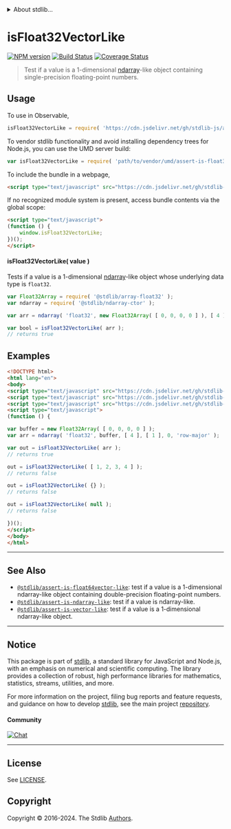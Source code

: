 <!--

@license Apache-2.0

Copyright (c) 2020 The Stdlib Authors.

Licensed under the Apache License, Version 2.0 (the "License");
you may not use this file except in compliance with the License.
You may obtain a copy of the License at

   http://www.apache.org/licenses/LICENSE-2.0

Unless required by applicable law or agreed to in writing, software
distributed under the License is distributed on an "AS IS" BASIS,
WITHOUT WARRANTIES OR CONDITIONS OF ANY KIND, either express or implied.
See the License for the specific language governing permissions and
limitations under the License.

-->


<details>
  <summary>
    About stdlib...
  </summary>
  <p>We believe in a future in which the web is a preferred environment for numerical computation. To help realize this future, we've built stdlib. stdlib is a standard library, with an emphasis on numerical and scientific computation, written in JavaScript (and C) for execution in browsers and in Node.js.</p>
  <p>The library is fully decomposable, being architected in such a way that you can swap out and mix and match APIs and functionality to cater to your exact preferences and use cases.</p>
  <p>When you use stdlib, you can be absolutely certain that you are using the most thorough, rigorous, well-written, studied, documented, tested, measured, and high-quality code out there.</p>
  <p>To join us in bringing numerical computing to the web, get started by checking us out on <a href="https://github.com/stdlib-js/stdlib">GitHub</a>, and please consider <a href="https://opencollective.com/stdlib">financially supporting stdlib</a>. We greatly appreciate your continued support!</p>
</details>

# isFloat32VectorLike

[![NPM version][npm-image]][npm-url] [![Build Status][test-image]][test-url] [![Coverage Status][coverage-image]][coverage-url] <!-- [![dependencies][dependencies-image]][dependencies-url] -->

> Test if a value is a 1-dimensional [ndarray][@stdlib/ndarray/ctor]-like object containing single-precision floating-point numbers.



<section class="usage">

## Usage

To use in Observable,

```javascript
isFloat32VectorLike = require( 'https://cdn.jsdelivr.net/gh/stdlib-js/assert-is-float32vector-like@umd/browser.js' )
```

To vendor stdlib functionality and avoid installing dependency trees for Node.js, you can use the UMD server build:

```javascript
var isFloat32VectorLike = require( 'path/to/vendor/umd/assert-is-float32vector-like/index.js' )
```

To include the bundle in a webpage,

```html
<script type="text/javascript" src="https://cdn.jsdelivr.net/gh/stdlib-js/assert-is-float32vector-like@umd/browser.js"></script>
```

If no recognized module system is present, access bundle contents via the global scope:

```html
<script type="text/javascript">
(function () {
    window.isFloat32VectorLike;
})();
</script>
```

#### isFloat32VectorLike( value )

Tests if a value is a 1-dimensional [ndarray][@stdlib/ndarray/ctor]-like object whose underlying data type is `float32`.

```javascript
var Float32Array = require( '@stdlib/array-float32' );
var ndarray = require( '@stdlib/ndarray-ctor' );

var arr = ndarray( 'float32', new Float32Array( [ 0, 0, 0, 0 ] ), [ 4 ], [ 1 ], 0, 'row-major' );

var bool = isFloat32VectorLike( arr );
// returns true
```

</section>

<!-- /.usage -->

<section class="examples">

## Examples

<!-- eslint no-undef: "error" -->

```html
<!DOCTYPE html>
<html lang="en">
<body>
<script type="text/javascript" src="https://cdn.jsdelivr.net/gh/stdlib-js/ndarray-ctor@umd/browser.js"></script>
<script type="text/javascript" src="https://cdn.jsdelivr.net/gh/stdlib-js/array-float32@umd/browser.js"></script>
<script type="text/javascript" src="https://cdn.jsdelivr.net/gh/stdlib-js/assert-is-float32vector-like@umd/browser.js"></script>
<script type="text/javascript">
(function () {

var buffer = new Float32Array( [ 0, 0, 0, 0 ] );
var arr = ndarray( 'float32', buffer, [ 4 ], [ 1 ], 0, 'row-major' );

var out = isFloat32VectorLike( arr );
// returns true

out = isFloat32VectorLike( [ 1, 2, 3, 4 ] );
// returns false

out = isFloat32VectorLike( {} );
// returns false

out = isFloat32VectorLike( null );
// returns false

})();
</script>
</body>
</html>
```

</section>

<!-- /.examples -->

<!-- Section for related `stdlib` packages. Do not manually edit this section, as it is automatically populated. -->

<section class="related">

* * *

## See Also

-   <span class="package-name">[`@stdlib/assert-is-float64vector-like`][@stdlib/assert/is-float64vector-like]</span><span class="delimiter">: </span><span class="description">test if a value is a 1-dimensional ndarray-like object containing double-precision floating-point numbers.</span>
-   <span class="package-name">[`@stdlib/assert-is-ndarray-like`][@stdlib/assert/is-ndarray-like]</span><span class="delimiter">: </span><span class="description">test if a value is ndarray-like.</span>
-   <span class="package-name">[`@stdlib/assert-is-vector-like`][@stdlib/assert/is-vector-like]</span><span class="delimiter">: </span><span class="description">test if a value is a 1-dimensional ndarray-like object.</span>

</section>

<!-- /.related -->

<!-- Section for all links. Make sure to keep an empty line after the `section` element and another before the `/section` close. -->


<section class="main-repo" >

* * *

## Notice

This package is part of [stdlib][stdlib], a standard library for JavaScript and Node.js, with an emphasis on numerical and scientific computing. The library provides a collection of robust, high performance libraries for mathematics, statistics, streams, utilities, and more.

For more information on the project, filing bug reports and feature requests, and guidance on how to develop [stdlib][stdlib], see the main project [repository][stdlib].

#### Community

[![Chat][chat-image]][chat-url]

---

## License

See [LICENSE][stdlib-license].


## Copyright

Copyright &copy; 2016-2024. The Stdlib [Authors][stdlib-authors].

</section>

<!-- /.stdlib -->

<!-- Section for all links. Make sure to keep an empty line after the `section` element and another before the `/section` close. -->

<section class="links">

[npm-image]: http://img.shields.io/npm/v/@stdlib/assert-is-float32vector-like.svg
[npm-url]: https://npmjs.org/package/@stdlib/assert-is-float32vector-like

[test-image]: https://github.com/stdlib-js/assert-is-float32vector-like/actions/workflows/test.yml/badge.svg?branch=v0.2.0
[test-url]: https://github.com/stdlib-js/assert-is-float32vector-like/actions/workflows/test.yml?query=branch:v0.2.0

[coverage-image]: https://img.shields.io/codecov/c/github/stdlib-js/assert-is-float32vector-like/main.svg
[coverage-url]: https://codecov.io/github/stdlib-js/assert-is-float32vector-like?branch=main

<!--

[dependencies-image]: https://img.shields.io/david/stdlib-js/assert-is-float32vector-like.svg
[dependencies-url]: https://david-dm.org/stdlib-js/assert-is-float32vector-like/main

-->

[chat-image]: https://img.shields.io/gitter/room/stdlib-js/stdlib.svg
[chat-url]: https://app.gitter.im/#/room/#stdlib-js_stdlib:gitter.im

[stdlib]: https://github.com/stdlib-js/stdlib

[stdlib-authors]: https://github.com/stdlib-js/stdlib/graphs/contributors

[umd]: https://github.com/umdjs/umd
[es-module]: https://developer.mozilla.org/en-US/docs/Web/JavaScript/Guide/Modules

[deno-url]: https://github.com/stdlib-js/assert-is-float32vector-like/tree/deno
[deno-readme]: https://github.com/stdlib-js/assert-is-float32vector-like/blob/deno/README.md
[umd-url]: https://github.com/stdlib-js/assert-is-float32vector-like/tree/umd
[umd-readme]: https://github.com/stdlib-js/assert-is-float32vector-like/blob/umd/README.md
[esm-url]: https://github.com/stdlib-js/assert-is-float32vector-like/tree/esm
[esm-readme]: https://github.com/stdlib-js/assert-is-float32vector-like/blob/esm/README.md
[branches-url]: https://github.com/stdlib-js/assert-is-float32vector-like/blob/main/branches.md

[stdlib-license]: https://raw.githubusercontent.com/stdlib-js/assert-is-float32vector-like/main/LICENSE

[@stdlib/ndarray/ctor]: https://github.com/stdlib-js/ndarray-ctor/tree/umd

<!-- <related-links> -->

[@stdlib/assert/is-float64vector-like]: https://github.com/stdlib-js/assert-is-float64vector-like/tree/umd

[@stdlib/assert/is-ndarray-like]: https://github.com/stdlib-js/assert-is-ndarray-like/tree/umd

[@stdlib/assert/is-vector-like]: https://github.com/stdlib-js/assert-is-vector-like/tree/umd

<!-- </related-links> -->

</section>

<!-- /.links -->
